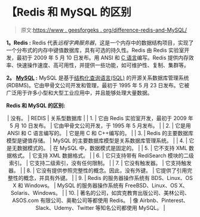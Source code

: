 # 【Redis 和 MySQL 的区别

> 原文:[https://www . geesforgeks . org/difference-redis-and-MySQL/](https://www.geeksforgeeks.org/difference-between-redis-and-mysql/)

**1。Redis :**
Redis 代表*远程字典服务器*，这是一个内存中的数据结构项目，实现了一个分布式的内存中键值数据库，具有可选的持久性。Redis 由 Redis 实验室开发，最初于 2009 年 5 月 10 日发布。用 ANSI 和 [C 语言](https://www.geeksforgeeks.org/c-language-set-1-introduction/)编写。Redis 提供内存效率、快速操作速度、高可用性，并提供一些功能，如可维护性、复制、集群等。

**2。 [MySQL](https://www.geeksforgeeks.org/mysql-common-mysql-queries/) :**
MySQL 是基于[结构化查询语言(SQL)](http://geeksforgeeks.org/structured-query-language/) 的开源关系数据库管理系统(RDBMS)。它由甲骨文公司开发和管理，最初于 1995 年 5 月 23 日发布。它被广泛用于许多小型和大型工业应用中，并且能够处理大量数据。

**Redis 和 MySQL 的区别:**

<center>

| 没有。 | REDIS | 关系型数据库 |
| 1. | 它由 Redis 实验室开发，最初于 2009 年 5 月 10 日发布。 | 它由甲骨文公司开发，于 1995 年 5 月发布。 |
| 2. | 它是用 ANSI 和 C 语言编写的。 | 它是用 C 和 C++编写的。 |
| 3. | Redis 的主要数据库模型是键值存储。 | MySQL 的主要数据库模型是关系数据库管理系统。 |
| 4. | 它是无数据模式的。 | 在 MySQL 中，数据模式是固定的。 |
| 5. | 它不支持 XML 数据格式。 | 它支持 XML 数据格式。 |
| 6. | 它只支持带有 RediSearch 模块的二级索引。 | 它支持二级索引，没有任何限制。 |
| 7. | 它没有触发器。 | 它支持触发器。 |
| 8. | 它没有提供参照完整性的概念。因此，没有外键。 | 它提供了引用完整性的概念，并具有外键。 |
| 9. | Redis 的服务器操作系统有 BDS、Linux、OS X 和 Windows。 | MySQL 的服务器操作系统有 FreeBSD、Linux、OS X、Solaris、Windows。 |
| 10. | 著名的公司，如宾克教育出版公司、美林公司、ASOS.com 有限公司、奥勒公司等都使用 Redis。 | 像 Airbnb、Pinterest、Slack、Udemy、Twitter 等知名公司都使用 MySQL。 |

</center>